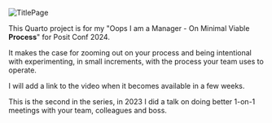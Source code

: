 

![TitlePage](/images/OopsMVPTitle.pngste_link_here)


This Quarto project is for my "Oops I am a Manager - On Minimal Viable **Process**"
 for Posit Conf 2024.

It makes the case for zooming out on your process and being intentional with experimenting, in small increments, with the process your team uses to operate.

I will add a link to the video when it becomes available in a few weeks.

This is the second in the series, in 2023 I did a talk on doing better 1-on-1 meetings with your team, colleagues and boss.




